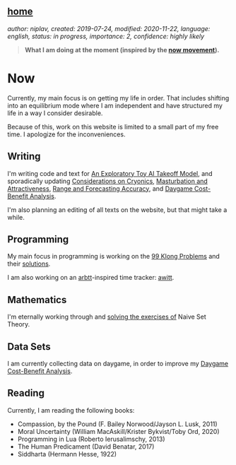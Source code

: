 [home](./index.md)
------------------

*author: niplav, created: 2019-07-24, modified: 2020-11-22, language: english, status: in progress, importance: 2, confidence: highly likely*

> __What I am doing at the moment (inspired by the
> [now movement](https://nownownow.com/about)).__

Now
===

Currently, my main focus is on getting my life in order. That includes
shifting into an equilibrium mode where I am independent and have
structured my life in a way I consider desirable.

Because of this, work on this website is limited to a small part of my
free time. I apologize for the inconveniences.

Writing
-------

I'm writing code and text for [An Exploratory Toy AI Takeoff
Model](./toy_ai_takeoff_model.html), and sporadically updating
[Considerations on Cryonics](./considerations_on_cryonics.html),
[Masturbation and Attractiveness](./masturbation_and_attractiveness.html),
[Range and Forecasting Accuracy](./range_and_forecasting_accuracy.html),
and [Daygame Cost-Benefit
Analysis](./daygame_cost_benefit.mddaygame_cost_benefit.html).

I'm also planning an editing of all texts on the website, but that might
take a while.

Programming
-----------

My main focus in programming is working on the [99
Klong Problems](./99_klong_problems.html) and their
[solutions](./99_problems_klong_solution.html).

I am also working on an [arbtt](https://arbtt.nomeata.de/)-inspired time
tracker: [awitt](https://github.com/niplav/awitt).

Mathematics
-----------

I'm eternally working through and [solving the exercises
of](./naive_set_theory_solutions.html) Naive Set Theory.

Data Sets
---------

I am currently collecting data on daygame, in order to improve my
[Daygame Cost-Benefit Analysis](./daygame_cost_benefit.html).

Reading
-------

Currently, I am reading the following books:

* Compassion, by the Pound (F. Bailey Norwood/Jayson L. Lusk, 2011)
* Moral Uncertainty (William MacAskill/Krister Bykvist/Toby Ord, 2020)
* Programming in Lua (Roberto Ierusalimschy, 2013)
* The Human Predicament (David Benatar, 2017)
* Siddharta (Hermann Hesse, 1922)
